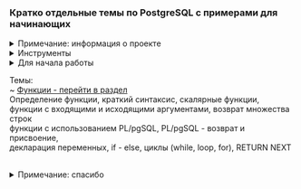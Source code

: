 <h3> Кратко отдельные темы по PostgreSQL с примерами для начинающих </h3> 

<details>
<summary>Примечание: информация о проекте</summary>
Большая часть информация о проекте: примечания, описания, 
объяснения, картинки, комментарии находятся <br>
<a href="info">в папке info</a>. Много комментариев 
в самих файлах проекта. Скрипты sql находятся 
в соответствующих темах.
</details>

<details>
<summary>Инструменты</summary>
Windows 7 x64, Java 17 <br>
PostgreSQL 13.10, pgAdmin v.4.30
</details>

<details>
<summary>Для начала работы</summary>
Вы можете создать базу данных в pgAdmin,
например postgres_lessons и прогонять скрипты
там <br>
<img src="info/00_main_page/pgAdmin_create_db.png"/> <br>
или подключится к БД с помощью IDE и запускать скрипты
в ней после подключения <br>
<img src="info/00_main_page/Idea_connect_db.png"/>
</details>

Темы:<br>
~ <a href="/info/function/FUNCTION.md"> Функции - перейти в раздел</a><br>
Определение функции, краткий синтаксис, скалярные функции, <br>
функции с входящими и исходящими аргументами, возврат множества строк <br>
функции с использованием PL/pgSQL, PL/pgSQL - возврат и присвоение, <br>
декларация переменных, if - else, циклы (while, loop, for), RETURN NEXT




<br>
<details>
<summary>Примечание: спасибо</summary>
Спасибо вам за проявленный интерес к проекту.<br>
Вы можете склонировать данный проект, и оптимизировать его под свои нужды.<br>
Надеюсь проект дал вам что-то полезное.
</details>



